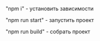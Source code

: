 "npm i" - установить зависимости

"npm run start" - запустить проект

"npm run build" - собрать проект